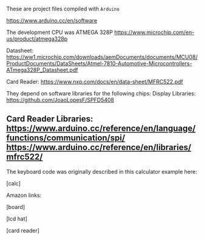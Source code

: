 These are project files compiled with `Arduino`

https://www.arduino.cc/en/software

The development CPU was ATMEGA 328P
https://www.microchip.com/en-us/product/atmega328p


Datasheet:
https://ww1.microchip.com/downloads/aemDocuments/documents/MCU08/ProductDocuments/DataSheets/Atmel-7810-Automotive-Microcontrollers-ATmega328P_Datasheet.pdf
  
  Card Reader:
  https://www.nxp.com/docs/en/data-sheet/MFRC522.pdf

  
They depend on software libraries for the following chips:
  Display Libraries:
  https://github.com/JoaoLopesF/SPFD5408

  Card Reader Libraries:
  https://www.arduino.cc/reference/en/language/functions/communication/spi/
  https://www.arduino.cc/reference/en/libraries/mfrc522/
--
The keyboard code was originally described in this calculator example here:

[calc]

Amazon links:

[board]

[lcd hat]

[card reader]
